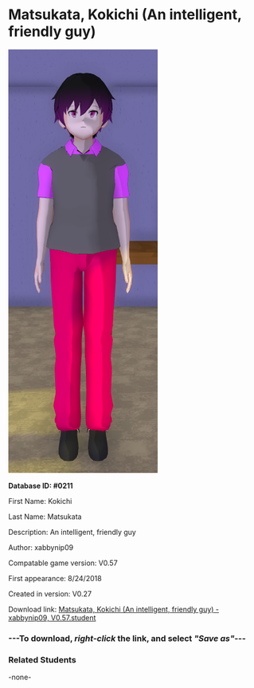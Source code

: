 # Matsukata, Kokichi (An intelligent, friendly guy)

<img src="../../Files/Images/Matsukata, Kokichi (An intelligent, friendly guy).png" title="Matsukata, Kokichi (An intelligent, friendly guy) - xabbynip09, V0.57">

**Database ID: #0211**

First Name: Kokichi

Last Name: Matsukata

Description: An intelligent, friendly guy

Author: xabbynip09

Compatable game version: V0.57

First appearance: 8/24/2018

Created in version: V0.27

Download link: <a href="https://raw.githubusercontent.com/Arbiter1223/Daigaku-Gurashi-Custom-Students/master/Files/Student%20Files/Matsukata%2C%20Kokichi%20(An%20intelligent%2C%20friendly%20guy)%20-%20xabbynip09%2C%20V0.57.student">Matsukata, Kokichi (An intelligent, friendly guy) - xabbynip09, V0.57.student</a>

### ---**To download, _right-click_ the link, and select _"Save as"_**---

### Related Students

-none-
